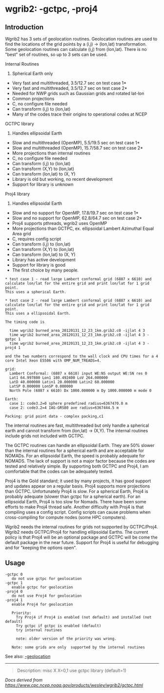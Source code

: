 # wgrib2: -gctpc, -proj4

## Introduction

Wgrib2 has 3 sets of geolocation routines. Geolocation routines
are used to find the locations of the grid points by a (i,j) -> (lon,lat)
transformation. Some geolocation routines can calculate (i,j) from (lon,lat).
There is no "best" set of routines, so up to 3 sets can be used.

Internal Routines

1. Spherical Earth only

- Very fast and multithreaded, 3.5/12.7 sec on test case 1\*
- Very fast and multithreaded, 3.5/12.7 sec on test case 2\*
- Needed for NWP grids such as Gaussian grids and rotated lat-lon
- Common projections
- C, no configure file needed
- Can transform (i,j) to (lon,lat)
- Many of the codes trace their origins to operational codes at NCEP

GCTPC library

1. Handles ellipsoidal Earth

- Slow and multithreaded (OpenMP), 5.5/19.5 sec on test case 1\*
- Slow and multithreaded (OpenMP), 15.7/58.7 sec on test case 2\*
- More projections than internal routines
- C, no configure file needed
- Can transform (i,j) to (lon,lat)
- Can transform (X,Y) to (lon,lat)
- Can transform (lon,lat) to (X, Y)
- Library is old but working, no recent development
- Support for library is unknown

Proj4 library

1. Handles ellipsoidal Earth

- Slow and no support for OpenMP, 17.8/19.7 sec on test case 1\*
- Slow and no support for OpenMP, 62.8/64.7 sec on test case 2\*
- Proj4 supports pthreads, wgrib2 uses OpenMP
- More projections than GCTPC, ex. ellipsoidal Lambert Azimuthal Equal Area grid
- C, requires config script
- Can transform (i,j) to (lon,lat)
- Can transform (X,Y) to (lon,lat)
- Can transform (lon,lat) to (X, Y)
- Library has active development
- Support for library is good
- The first choice by many people.

```
* test case 1 - read large Lambert conformal grid (6887 x 6610) and
calculate lon/lat for the entire grid and print lon/lat for 1 grid point.
This uses a spherical Earth.

* test case 2 - read large Lambert conformal grid (6887 x 6610) and
calculate lon/lat for the entire grid and print lon/lat for 1 grid point.
This uses a ellipsoidal Earth.

The timing code is

  time wgrib2 burned_area_20120131_12_23_1km.grib2.c0 -ijlat 4 3
  time wgrib2 burned_area_20120131_12_23_1km.grib2.c0 -ijlat 4 3 -gptpc 1
  time wgrib2 burned_area_20120131_12_23_1km.grib2.c0 -ijlat 4 3 -proj4 1

and the two numbers correspond to the wall clock and CPU times for a 4
core Intel Xeon E5506 with OMP_NUM_TREADS=4.

grid:
  Lambert Conformal: (6887 x 6610) input WE:NS output WE:SN res 0
  Lat1 64.997800 Lon1 180.492400 LoV 264.000000
  LatD 40.000000 Latin1 20.000000 Latin2 60.000000
  LatSP 0.000000 LonSP 0.000000
  North Pole (6887 x 6610) Dx 1000.000000 m Dy 1000.000000 m mode 0

Earth:
  case 1: code3.2=0 sphere predefined radius=6367470.0 m
  case 2: code3.2=4 IAG-GRS80 ave radius=6367444.5 m

Packing: grid point data - complex packing,c1
```

The internal routines are fast, multithreaded but only handle
a spherical earth and cannot transform from (lon,lat) -> (X,Y).
The internal routines include grids not included with GCTPC.

The GCTPC routines can handle an ellipsoidal Earth. They are
50% slower than the internal routines for a spherical earth and
are acceptable for NOMADs. For an ellipsoidal Earth, the speed is
probably adequate for NOMADS. The lack of support is not a major factor
because the codes are tested and relatively simple. By supporting
both GCTPC and Proj4, I am comfortable that the codes can be
adequately tested.

Proj4 is the Gold standard; it used by many projects, it has
good support and updates appear on a regular basis. Proj4 supports
more projections than GCTPC. Unfortunately Proj4 is slow. For a
spherical Earth, Proj4 is probably adequate (slower than gctpc
for a spherical earth). For an ellipsoidal Earth, Proj4 is
too slow for Nomads. There have been some efforts to make Proj4
thread safe. Another difficulty with Proj4 is that compiling
uses a config script. Config scripts can cause problems
when cross-compiling for compute nodes (some HPC computers).

Wgrib2 needs the internal routines for grids not supported by
GCTPC/Proj4. Wgrib2 needs GCTPC/Proj4 for handling ellipsoidal
Earths. The current policy is that Proj4 will be an optional
package and GCTPC will be come the default package in the
near future. Support for Proj4 is useful for debugging and
for "keeping the options open".

## Usage

```
-gctpc 0
   do not use gctpc for geolocation
-gctpc 1
   enable gctpc for geolocation
-proj4 0
   do not use Proj4 for geolocation
-proj4 1
   enable Proj4 for geolocation

   Priority:
     Try Proj4 if Proj4 is enabled (not default) and installed (not default)
     Try gctpc if gctpc is enabled (default)
     try internal routines

     note: older version of the priority was wrong.

   Note: some grids are only  supported by the internal routines
```

See also:
[-geolocation](./geolocation.md)

---

> Description: misc X X=0,1 use gctpc library (default=1)

_Docs derived from <https://www.cpc.ncep.noaa.gov/products/wesley/wgrib2/gctpc.html>_
